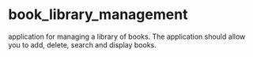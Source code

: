 # book_library_management
application for managing a library of books. The application should allow you to add, delete, search and display books.
